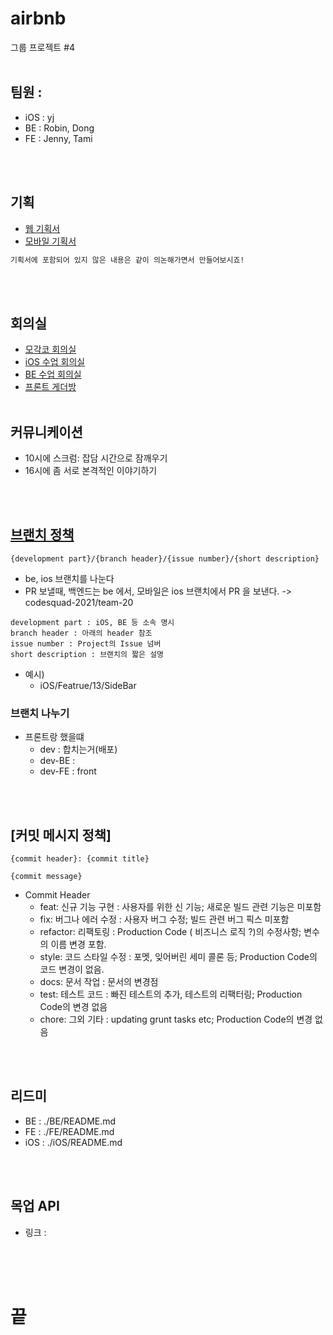 # airbnb
그룹 프로젝트 #4
<br><br>

## 팀원 :
  - iOS : yj
  - BE : Robin, Dong	
  - FE : Jenny, Tami

<br><br>

## 기획

- [웹 기획서]()
- [모바일 기획서]()
```txt
기획서에 포함되어 있지 않은 내용은 같이 의논해가면서 만들어보시죠!
```
<br><br>

## 회의실

- [모각코 회의실](https://zoom.us/j/7382123035?pwd=NG1TMjd5MFRPdWhwT21XUG03a0ZOQT09)
- [iOS 수업 회의실](https://zoom.us/j/6239506083?pwd=YjZ4OUQxclhRWmZwdGZQdDdWamFWQT09)
- [BE 수업 회의실](https://zoom.us/j/5996704860?pwd=NmxDSGJnaEl5YnB3Ky9RR09LNnlEQT09)
- [프론트 게더방](https://gather.town/app/C1JEKQnsIvvB9zG0/codesquade)
<br><br>


## 커뮤니케이션
- 10시에 스크럼: 잡담 시간으로 잠깨우기
- 16시에 좀 서로 본격적인 이야기하기

<br><br>

## [브랜치 정책](https://github.com/ghojeong/baseball/wiki/%EB%B8%8C%EB%9E%9C%EC%B9%98-%EC%A0%95%EC%B1%85)
`{development part}/{branch header}/{issue number}/{short description}`
- be, ios 브랜치를 나눈다
- PR 보낼때, 백엔드는 be 에서, 모바일은 ios 브랜치에서 PR 을 보낸다. -> codesquad-2021/team-20
```
development part : iOS, BE 등 소속 명시
branch header : 아래의 header 참조
issue number : Project의 Issue 넘버
short description : 브랜치의 짧은 설명
```

- 예시) 
  - iOS/Featrue/13/SideBar


### 브랜치 나누기
- 프론트랑 했을떄
  - dev : 합치는거(배포)
  - dev-BE : 
  - dev-FE  : front

<br><br>


## [커밋 메시지 정책]
```
{commit header}: {commit title}

{commit message}
```

- Commit Header
  - feat: 신규 기능 구현 : 사용자를 위한 신 기능; 새로운 빌드 관련 기능은 미포함
  - fix: 버그나 에러 수정 : 사용자 버그 수정; 빌드 관련 버그 픽스 미포함
  - refactor: 리팩토링 : Production Code ( 비즈니스 로직 ?)의 수정사항; 변수의 이름 변경 포함.
  - style: 코드 스타일 수정 : 포멧, 잊어버린 세미 콜론 등; Production Code의 코드 변경이 없음.
  - docs: 문서 작업 : 문서의 변경점
  - test: 테스트 코드 : 빠진 테스트의 추가, 테스트의 리팩터링; Production Code의 변경 없음
  - chore: 그외 기타 : updating grunt tasks etc; Production Code의 변경 없음

<br><br>

## 리드미
- BE : ./BE/README.md
- FE : ./FE/README.md
- iOS : ./iOS/README.md

<br><br>


## 목업 API
- 링크 : 

<br><br><br>

# 끝
